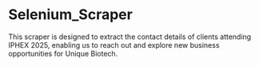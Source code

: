 # Selenium_Scraper
This scraper is designed to extract the contact details of clients attending IPHEX 2025, enabling us to reach out and explore new business opportunities for Unique Biotech.
